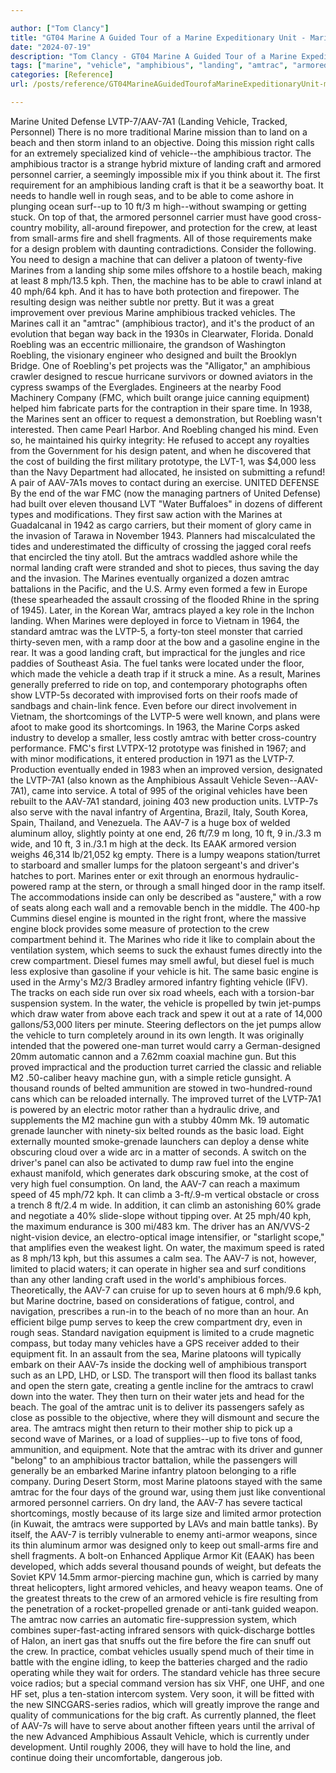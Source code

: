 ```yaml
---

author: ["Tom Clancy"]
title: "GT04 Marine A Guided Tour of a Marine Expeditionary Unit - Marine_split_075.html"
date: "2024-07-19"
description: "Tom Clancy - GT04 Marine A Guided Tour of a Marine Expeditionary Unit"
tags: ["marine", "vehicle", "amphibious", "landing", "amtrac", "armored", "water", "craft", "crew", "machine", "kph", "engine", "sea", "fire", "platoon", "roebling", "one", "even", "amtracs", "personnel", "beach", "tractor", "carrier", "first", "protection"]
categories: [Reference]
url: /posts/reference/GT04MarineAGuidedTourofaMarineExpeditionaryUnit-marinesplit075html

---
```



Marine
United Defense LVTP-7/AAV-7A1 (Landing Vehicle, Tracked, Personnel)
There is no more traditional Marine mission than to land on a beach and then storm inland to an objective. Doing this mission right calls for an extremely specialized kind of vehicle--the amphibious tractor. The amphibious tractor is a strange hybrid mixture of landing craft and armored personnel carrier, a seemingly impossible mix if you think about it. The first requirement for an amphibious landing craft is that it be a seaworthy boat. It needs to handle well in rough seas, and to be able to come ashore in plunging ocean surf--up to 10 ft/3 m high--without swamping or getting stuck. On top of that, the armored personnel carrier must have good cross-country mobility, all-around firepower, and protection for the crew, at least from small-arms fire and shell fragments. All of those requirements make for a design problem with daunting contradictions. Consider the following. You need to design a machine that can deliver a platoon of twenty-five Marines from a landing ship some miles offshore to a hostile beach, making at least 8 mph/13.5 kph. Then, the machine has to be able to crawl inland at 40 mph/64 kph. And it has to have both protection and firepower. The resulting design was neither subtle nor pretty. But it was a great improvement over previous Marine amphibious tracked vehicles.
The Marines call it an "amtrac" (amphibious tractor), and it's the product of an evolution that began way back in the 1930s in Clearwater, Florida. Donald Roebling was an eccentric millionaire, the grandson of Washington Roebling, the visionary engineer who designed and built the Brooklyn Bridge. One of Roebling's pet projects was the "Alligator," an amphibious crawler designed to rescue hurricane survivors or downed aviators in the cypress swamps of the Everglades. Engineers at the nearby Food Machinery Company (FMC, which built orange juice canning equipment) helped him fabricate parts for the contraption in their spare time. In 1938, the Marines sent an officer to request a demonstration, but Roebling wasn't interested. Then came Pearl Harbor. And Roebling changed his mind. Even so, he maintained his quirky integrity: He refused to accept any royalties from the Government for his design patent, and when he discovered that the cost of building the first military prototype, the LVT-1, was $4,000 less than the Navy Department had allocated, he insisted on submitting a refund!
A pair of AAV-7A1s moves to contact during an exercise.
UNITED DEFENSE
By the end of the war FMC (now the managing partners of United Defense) had built over eleven thousand LVT "Water Buffaloes" in dozens of different types and modifications. They first saw action with the Marines at Guadalcanal in 1942 as cargo carriers, but their moment of glory came in the invasion of Tarawa in November 1943. Planners had miscalculated the tides and underestimated the difficulty of crossing the jagged coral reefs that encircled the tiny atoll. But the amtracs waddled ashore while the normal landing craft were stranded and shot to pieces, thus saving the day and the invasion. The Marines eventually organized a dozen amtrac battalions in the Pacific, and the U.S. Army even formed a few in Europe (these spearheaded the assault crossing of the flooded Rhine in the spring of 1945). Later, in the Korean War, amtracs played a key role in the Inchon landing.
When Marines were deployed in force to Vietnam in 1964, the standard amtrac was the LVTP-5, a forty-ton steel monster that carried thirty-seven men, with a ramp door at the bow and a gasoline engine in the rear. It was a good landing craft, but impractical for the jungles and rice paddies of Southeast Asia. The fuel tanks were located under the floor, which made the vehicle a death trap if it struck a mine. As a result, Marines generally preferred to ride on top, and contemporary photographs often show LVTP-5s decorated with improvised forts on their roofs made of sandbags and chain-link fence.
Even before our direct involvement in Vietnam, the shortcomings of the LVTP-5 were well known, and plans were afoot to make good its shortcomings. In 1963, the Marine Corps asked industry to develop a smaller, less costly amtrac with better cross-country performance. FMC's first LVTPX-12 prototype was finished in 1967; and with minor modifications, it entered production in 1971 as the LVTP-7. Production eventually ended in 1983 when an improved version, designated the LVTP-7A1 (also known as the Amphibious Assault Vehicle Seven--AAV-7A1), came into service. A total of 995 of the original vehicles have been rebuilt to the AAV-7A1 standard, joining 403 new production units. LVTP-7s also serve with the naval infantry of Argentina, Brazil, Italy, South Korea, Spain, Thailand, and Venezuela.
The AAV-7 is a huge box of welded aluminum alloy, slightly pointy at one end, 26 ft/7.9 m long, 10 ft, 9 in./3.3 m wide, and 10 ft, 3 in./3.1 m high at the deck. Its EAAK armored version weighs 46,314 lb/21,052 kg empty. There is a lumpy weapons station/turret to starboard and smaller lumps for the platoon sergeant's and driver's hatches to port. Marines enter or exit through an enormous hydraulic-powered ramp at the stern, or through a small hinged door in the ramp itself. The accommodations inside can only be described as "austere," with a row of seats along each wall and a removable bench in the middle. The 400-hp Cummins diesel engine is mounted in the right front, where the massive engine block provides some measure of protection to the crew compartment behind it. The Marines who ride it like to complain about the ventilation system, which seems to suck the exhaust fumes directly into the crew compartment. Diesel fumes may smell awful, but diesel fuel is much less explosive than gasoline if your vehicle is hit. The same basic engine is used in the Army's M2/3 Bradley armored infantry fighting vehicle (IFV). The tracks on each side run over six road wheels, each with a torsion-bar suspension system. In the water, the vehicle is propelled by twin jet-pumps which draw water from above each track and spew it out at a rate of 14,000 gallons/53,000 liters per minute. Steering deflectors on the jet pumps allow the vehicle to turn completely around in its own length.
It was originally intended that the powered one-man turret would carry a German-designed 20mm automatic cannon and a 7.62mm coaxial machine gun. But this proved impractical and the production turret carried the classic and reliable M2 .50-caliber heavy machine gun, with a simple reticle gunsight. A thousand rounds of belted ammunition are stowed in two-hundred-round cans which can be reloaded internally. The improved turret of the LVTP-7A1 is powered by an electric motor rather than a hydraulic drive, and supplements the M2 machine gun with a stubby 40mm Mk. 19 automatic grenade launcher with ninety-six belted rounds as the basic load. Eight externally mounted smoke-grenade launchers can deploy a dense white obscuring cloud over a wide arc in a matter of seconds. A switch on the driver's panel can also be activated to dump raw fuel into the engine exhaust manifold, which generates dark obscuring smoke, at the cost of very high fuel consumption.
On land, the AAV-7 can reach a maximum speed of 45 mph/72 kph. It can climb a 3-ft/.9-m vertical obstacle or cross a trench 8 ft/2.4 m wide. In addition, it can climb an astonishing 60% grade and negotiate a 40% slide-slope without tipping over. At 25 mph/40 kph, the maximum endurance is 300 mi/483 km. The driver has an AN/VVS-2 night-vision device, an electro-optical image intensifier, or "starlight scope," that amplifies even the weakest light. On water, the maximum speed is rated as 8 mph/13 kph, but this assumes a calm sea. The AAV-7 is not, however, limited to placid waters; it can operate in higher sea and surf conditions than any other landing craft used in the world's amphibious forces. Theoretically, the AAV-7 can cruise for up to seven hours at 6 mph/9.6 kph, but Marine doctrine, based on considerations of fatigue, control, and navigation, prescribes a run-in to the beach of no more than an hour. An efficient bilge pump serves to keep the crew compartment dry, even in rough seas. Standard navigation equipment is limited to a crude magnetic compass, but today many vehicles have a GPS receiver added to their equipment fit.
In an assault from the sea, Marine platoons will typically embark on their AAV-7s inside the docking well of amphibious transport such as an LPD, LHD, or LSD. The transport will then flood its ballast tanks and open the stern gate, creating a gentle incline for the amtracs to crawl down into the water. They then turn on their water jets and head for the beach. The goal of the amtrac unit is to deliver its passengers safely as close as possible to the objective, where they will dismount and secure the area. The amtracs might then return to their mother ship to pick up a second wave of Marines, or a load of supplies--up to five tons of food, ammunition, and equipment. Note that the amtrac with its driver and gunner "belong" to an amphibious tractor battalion, while the passengers will generally be an embarked Marine infantry platoon belonging to a rifle company. During Desert Storm, most Marine platoons stayed with the same amtrac for the four days of the ground war, using them just like conventional armored personnel carriers.
On dry land, the AAV-7 has severe tactical shortcomings, mostly because of its large size and limited armor protection (in Kuwait, the amtracs were supported by LAVs and main battle tanks). By itself, the AAV-7 is terribly vulnerable to enemy anti-armor weapons, since its thin aluminum armor was designed only to keep out small-arms fire and shell fragments. A bolt-on Enhanced Applique Armor Kit (EAAK) has been developed, which adds several thousand pounds of weight, but defeats the Soviet KPV 14.5mm armor-piercing machine gun, which is carried by many threat helicopters, light armored vehicles, and heavy weapon teams. One of the greatest threats to the crew of an armored vehicle is fire resulting from the penetration of a rocket-propelled grenade or anti-tank guided weapon. The amtrac now carries an automatic fire-suppression system, which combines super-fast-acting infrared sensors with quick-discharge bottles of Halon, an inert gas that snuffs out the fire before the fire can snuff out the crew. In practice, combat vehicles usually spend much of their time in battle with the engine idling, to keep the batteries charged and the radio operating while they wait for orders. The standard vehicle has three secure voice radios; but a special command version has six VHF, one UHF, and one HF set, plus a ten-station intercom system. Very soon, it will be fitted with the new SINCGARS-series radios, which will greatly improve the range and quality of communications for the big craft. As currently planned, the fleet of AAV-7s will have to serve about another fifteen years until the arrival of the new Advanced Amphibious Assault Vehicle, which is currently under development. Until roughly 2006, they will have to hold the line, and continue doing their uncomfortable, dangerous job.
